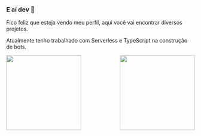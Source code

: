 ### E aí dev 👋

Fico feliz que esteja vendo meu perfil, aqui você vai encontrar diversos projetos.

Atualmente tenho trabalhado com Serverless e TypeScript na construção de bots.

<img height="200px" align="left" src="https://github-readme-stats.vercel.app/api?username=otallyto&show_icons=true" />
<img height="200px" align="right" src="https://github-readme-stats.vercel.app/api/top-langs/?username=otallyto&layout=compact" />


